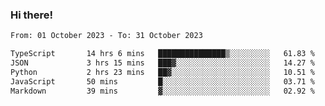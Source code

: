 ### Hi there!

<!--START_SECTION:waka-->

```txt
From: 01 October 2023 - To: 31 October 2023

TypeScript       14 hrs 6 mins   ███████████████▒░░░░░░░░░   61.83 %
JSON             3 hrs 15 mins   ███▓░░░░░░░░░░░░░░░░░░░░░   14.27 %
Python           2 hrs 23 mins   ██▓░░░░░░░░░░░░░░░░░░░░░░   10.51 %
JavaScript       50 mins         █░░░░░░░░░░░░░░░░░░░░░░░░   03.71 %
Markdown         39 mins         ▓░░░░░░░░░░░░░░░░░░░░░░░░   02.92 %
```

<!--END_SECTION:waka-->
